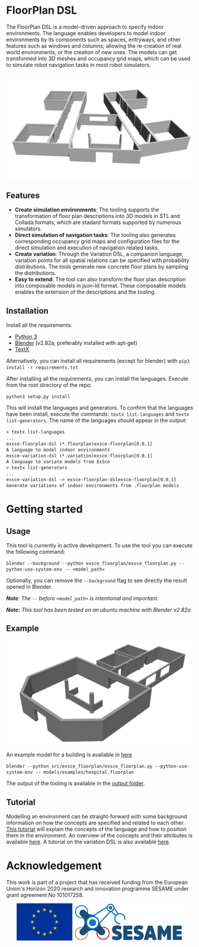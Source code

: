 # FloorPlan DSL

The FloorPlan DSL is a model-driven approach to specify indoor environments. The language enables developers to model indoor environments by its components such as spaces, entryways, and other features such as windows and columns; allowing the re-creation of real world environments, or the creation of new ones. The models can get transformed into 3D meshes and occupancy grid maps, which can be used to simulate robot navigation tasks in most robot simulators. 

![image](images/office_no_background.png)

## Features

* **Create simulation environments**: The tooling supports the transformation of floor plan descriptions into 3D models in STL and Collada formats, which are stadard formats supported by numerous simulators.   
* **Direct simulation of navigation tasks**: The tooling also generates corresponding occupancy grid maps and configuration files for the direct simulation and execution of navigation related tasks. 
* **Create variation**: Through the Variation DSL, a companion language, variation points for all spatial relations can be specified with probability distributions. The tools generate new concrete floor plans by sampling the distributions.
* **Easy to extend**: The tool can also transform the floor plan description into composable models in json-ld format. These composable models enables the extension of the descriptions and the tooling. 

## Installation

Install all the requirements:
* [Python 3](https://www.python.org/downloads/)
* [Blender](https://www.blender.org/download/) (v2.82a, preferably installed with apt-get)
* [TextX](http://textx.github.io/textX/3.0/) 

Alternatively, you can install all requirements (except for blender) with `pip3 install -r requirements.txt`

After installing all the requirements, you can install the languages. Execute from the root directory of the repo: 

```
python3 setup.py install 
```

This will install the languages and generators. To confirm that the languages have been install, execute the commands: `textx list-languages` and `textx list-generators`. The name of the languages should appear in the output:

```
> textx list-languages
...
exsce-floorplan-dsl (*.floorplan)exsce-floorplan[0.0.1]                  A language to model indoor environments
exsce-variation-dsl (*.variation)exsce-floorplan[0.0.1]                  A language to variate models from ExSce
> textx list-generators
...
exsce-variation-dsl -> exsce-floorplan-dslexsce-floorplan[0.0.1]        Generate variations of indoor environments from .floorplan models
```

# Getting started

## Usage

This tool is currently in active development. To use the tool you can execute the following command: 

```
blender --background --python exsce_floorplan/exsce_floorplan.py --python-use-system-env -- <model_path>
```

Optionally, you can remove the `--background` flag to see directly the result opened in Blender.

***Note**: The `--` before `<model_path>` is intentional and important.*

***Note:** This tool has been tested on an ubuntu machine with Blender v2.82a* 

## Example

![3D asset generated from the environment description](images/hospital_no_brackground.png)

An example model for a building is available in [here](models/hospital.floorplan)

```
blender --python src/exsce_floorplan/exsce_floorplan.py --python-use-system-env -- models/examples/hospital.floorplan
```

The output of the tooling is available in the [output folder](output).

## Tutorial

Modelling an environment can be straight-forward with some background information on how the concepts are specified and related to each other. [This tutorial](docs/Tutorial.md) will explain the concepts of the language and how to position them in the environment. An overview of the concepts and their attributes is available [here](docs/concepts.md). A tutorial on the variation DSL is also available [here](docs/Variation.md).
# Acknowledgement

This work is part of a project that has received funding from the European Union's Horizon 2020 research and innovation programme SESAME under grant agreement No 101017258.

<p align="center">
    <img src="images/EU.jpg" alt="drawing" height="100"/>
    <img src="images/SESAME.jpg" alt="drawing" height="100"/>
</p>